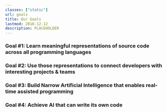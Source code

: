 ```yaml
---
classes: ["static"]
url: goals
title: Our Goals
lastmod: 2016-12-12
description: PLACEHOLDER
---
```


### Goal #1: Learn meaningful representations of source code across all programming languages
### Goal #2: Use those representations to connect developers with interesting projects & teams
### Goal #3: Build Narrow Artificial Intelligence that enables real-time assisted programming  
### Goal #4: Achieve AI that can write its own code


